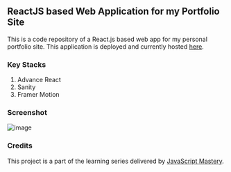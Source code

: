 ## ReactJS based Web Application for my Portfolio Site
This is a code repository of a React.js based web app for my personal portfolio site. This application is deployed and currently hosted [here](https://derrickchan.netlify.app/).

### Key Stacks
1. Advance React
2. Sanity
3. Framer Motion

### Screenshot
![image](https://github.com/zhenyu92/my_portfolio/blob/main/screenshot.PNG)

### Credits
This project is a part of the learning series delivered by [JavaScript Mastery](https://github.com/adrianhajdin).
